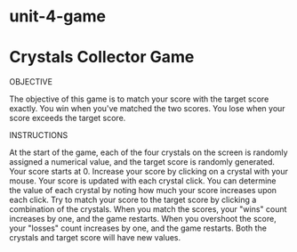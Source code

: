 # unit-4-game
# Crystals Collector Game

OBJECTIVE

The objective of this game is to match your score with the target score exactly. You win when you've matched the two scores. You lose when your score exceeds the target score.

INSTRUCTIONS

At the start of the game, each of the four crystals on the screen is randomly assigned a numerical value, and the target score is randomly generated. Your score starts at 0. Increase your score by clicking on a crystal with your mouse. Your score is updated with each crystal click. You can determine the value of each crystal by noting how much your score increases upon each click. Try to match your score to the target score by clicking a combination of the crystals. When you match the scores, your "wins" count increases by one, and the game restarts. When you overshoot the score, your "losses" count increases by one, and the game restarts. Both the crystals and target score will have new values.